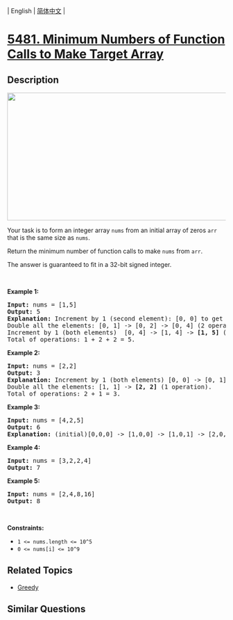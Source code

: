 
| English | [简体中文](README.md) |

# [5481. Minimum Numbers of Function Calls to Make Target Array](https://leetcode-cn.com/problems/minimum-numbers-of-function-calls-to-make-target-array/)

## Description

<p><img alt="" src="https://assets.leetcode.com/uploads/2020/07/10/sample_2_1887.png" style="width: 573px; height: 294px;" /></p>

<p>Your task is to form&nbsp;an integer array <code>nums</code> from an initial array of zeros&nbsp;<code>arr</code> that is the&nbsp;same size&nbsp;as <code>nums</code>.</p>

<p>Return the minimum number of&nbsp;function calls to make <code>nums</code> from <code>arr</code>.</p>

<p>The answer is guaranteed to fit in a 32-bit signed integer.</p>

<p>&nbsp;</p>
<p><strong>Example 1:</strong></p>

<pre>
<strong>Input:</strong> nums = [1,5]
<strong>Output:</strong> 5
<strong>Explanation:</strong> Increment by 1 (second element): [0, 0] to get [0, 1] (1 operation).
Double all the elements: [0, 1] -&gt; [0, 2] -&gt; [0, 4] (2 operations).
Increment by 1 (both elements)  [0, 4] -&gt; [1, 4] -&gt; <strong>[1, 5]</strong> (2 operations).
Total of operations: 1 + 2 + 2 = 5.
</pre>

<p><strong>Example 2:</strong></p>

<pre>
<strong>Input:</strong> nums = [2,2]
<strong>Output:</strong> 3
<strong>Explanation:</strong> Increment by 1 (both elements) [0, 0] -&gt; [0, 1] -&gt; [1, 1] (2 operations).
Double all the elements: [1, 1] -&gt; <strong>[2, 2]</strong> (1 operation).
Total of operations: 2 + 1 = 3.
</pre>

<p><strong>Example 3:</strong></p>

<pre>
<strong>Input:</strong> nums = [4,2,5]
<strong>Output:</strong> 6
<strong>Explanation:</strong> (initial)[0,0,0] -&gt; [1,0,0] -&gt; [1,0,1] -&gt; [2,0,2] -&gt; [2,1,2] -&gt; [4,2,4] -&gt; <strong>[4,2,5]</strong>(nums).
</pre>

<p><strong>Example 4:</strong></p>

<pre>
<strong>Input:</strong> nums = [3,2,2,4]
<strong>Output:</strong> 7
</pre>

<p><strong>Example 5:</strong></p>

<pre>
<strong>Input:</strong> nums = [2,4,8,16]
<strong>Output:</strong> 8
</pre>

<p>&nbsp;</p>
<p><strong>Constraints:</strong></p>

<ul>
	<li><code>1 &lt;= nums.length &lt;= 10^5</code></li>
	<li><code>0 &lt;= nums[i] &lt;= 10^9</code></li>
</ul>


## Related Topics

- [Greedy](https://leetcode-cn.com/tag/greedy)

## Similar Questions


